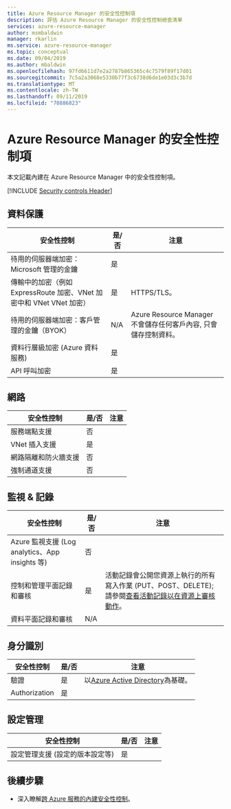```yaml
---
title: Azure Resource Manager 的安全性控制項
description: 評估 Azure Resource Manager 的安全性控制檢查清單
services: azure-resource-manager
author: msmbaldwin
manager: rkarlin
ms.service: azure-resource-manager
ms.topic: conceptual
ms.date: 09/04/2019
ms.author: mbaldwin
ms.openlocfilehash: 97fd6611d7e2a2787b865365c4c7579f89f17d01
ms.sourcegitcommit: 7c5a2a3068e5330b77f3c6738d6de1e03d3c3b7d
ms.translationtype: MT
ms.contentlocale: zh-TW
ms.lasthandoff: 09/11/2019
ms.locfileid: "70886823"
---
```

# <a name="security-controls-for-azure-resource-manager"></a>Azure Resource Manager 的安全性控制項

本文記載內建在 Azure Resource Manager 中的安全性控制項。

[!INCLUDE [Security controls Header](../../includes/security-controls-header.md)]

## <a name="data-protection"></a>資料保護

| 安全性控制 | 是/否 | 注意 |
|---|---|--|
| 待用的伺服器端加密：Microsoft 管理的金鑰 | 是 |  |
| 傳輸中的加密（例如 ExpressRoute 加密、VNet 加密中和 VNet VNet 加密）| 是 | HTTPS/TLS。 |
| 待用的伺服器端加密：客戶管理的金鑰（BYOK） | N/A | Azure Resource Manager 不會儲存任何客戶內容, 只會儲存控制資料。 |
| 資料行層級加密 (Azure 資料服務)| 是 | |
| API 呼叫加密| 是 | |

## <a name="network"></a>網路

| 安全性控制 | 是/否 | 注意 |
|---|---|--|
| 服務端點支援| 否 | |
| VNet 插入支援| 是 | |
| 網路隔離和防火牆支援| 否 |  |
| 強制通道支援| 否 |  |

## <a name="monitoring--logging"></a>監視 & 記錄

| 安全性控制 | 是/否 | 注意|
|---|---|--|
| Azure 監視支援 (Log analytics、App insights 等)| 否 | |
| 控制和管理平面記錄和審核| 是 | 活動記錄會公開您資源上執行的所有寫入作業 (PUT、POST、DELETE);請參閱[查看活動記錄以在資源上審核動作](resource-group-audit.md)。 |
| 資料平面記錄和審核| N/A | |

## <a name="identity"></a>身分識別

| 安全性控制 | 是/否 | 注意|
|---|---|--|
| 驗證| 是 | 以[Azure Active Directory](/azure/active-directory)為基礎。|
| Authorization| 是 | |

## <a name="configuration-management"></a>設定管理

| 安全性控制 | 是/否 | 注意|
|---|---|--|
| 設定管理支援 (設定的版本設定等)| 是 |  |

## <a name="next-steps"></a>後續步驟

- 深入瞭解[跨 Azure 服務的內建安全性控制](../security/fundamentals/security-controls.md)。